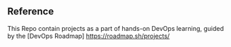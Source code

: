 ## Reference

This Repo contain projects as a part of hands-on DevOps learning, guided by the [DevOps Roadmap]
https://roadmap.sh/projects/


